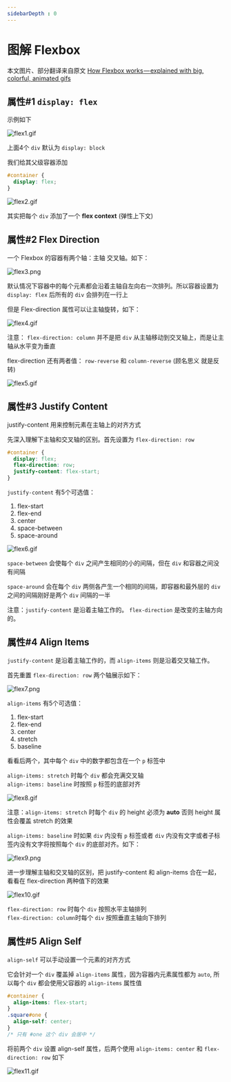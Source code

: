 ```yaml
---
sidebarDepth : 0
---
```

# 图解 Flexbox


本文图片、部分翻译来自原文 [How Flexbox works — explained with big, colorful, animated gifs](https://medium.freecodecamp.com/an-animated-guide-to-flexbox-d280cf6afc35#.h4n9x6uv7)

## 属性#1 `display: flex`

示例如下

![flex1.gif](http://www.fengdb.com/public/images/flex1.gif)

上面4个 `div` 默认为 `display: block`

我们给其父级容器添加 

```css
#container {
  display: flex;
}
```

![flex2.gif](http://www.fengdb.com/public/images/flex2.gif)

其实把每个 `div` 添加了一个 **flex context**  (弹性上下文)


## 属性#2 Flex Direction

一个 Flexbox 的容器有两个轴：主轴 交叉轴。如下：

![flex3.png](http://www.fengdb.com/public/images/flex3.png)

默认情况下容器中的每个元素都会沿着主轴自左向右一次排列。所以容器设置为 `display: flex` 后所有的 `div` 会排列在一行上

但是 Flex-direction 属性可以让主轴旋转，如下：

![flex4.gif](http://www.fengdb.com/public/images/flex4.gif)

注意： `flex-direction: column` 并不是把 `div` 从主轴移动到交叉轴上，而是让主轴从水平变为垂直

flex-direction 还有两者值： `row-reverse` 和 `column-reverse` (顾名思义 就是反转)

![flex5.gif](http://www.fengdb.com/public/images/flex5.gif)


## 属性#3 Justify Content

justify-content 用来控制元素在主轴上的对齐方式

先深入理解下主轴和交叉轴的区别。首先设置为 `flex-direction: row`

```css
#container {
  display: flex;
  flex-direction: row;
  justify-content: flex-start;
}
```

`justify-content` 有5个可选值：

1. flex-start
2. flex-end
3. center
4. space-between
5. space-around

![flex6.gif](http://www.fengdb.com/public/images/flex6.gif)

`space-between` 会使每个 `div` 之间产生相同的小的间隔，但在 `div` 和容器之间没有间隔

`space-around` 会在每个 `div` 两侧各产生一个相同的间隔，即容器和最外层的 `div` 之间的间隔刚好是两个 `div` 间隔的一半

注意：`justify-content` 是沿着主轴工作的。 `flex-direction` 是改变的主轴方向的。

## 属性#4 Align Items

`justify-content` 是沿着主轴工作的，而 `align-items` 则是沿着交叉轴工作。

首先重置 `flex-direction: row` 两个轴展示如下：

![flex7.png](http://www.fengdb.com/public/images/flex3.png)

`align-items` 有5个可选值：

1. flex-start
2. flex-end
3. center
4. stretch
5. baseline

看看后两个，其中每个 `div` 中的数字都包含在一个 `p` 标签中 

`align-items: stretch` 时每个 `div` 都会充满交叉轴  
`align-items: baseline` 时按照 `p` 标签的底部对齐

![flex8.gif](http://www.fengdb.com/public/images/flex8.gif)

注意：`align-items: stretch` 时每个 `div` 的 height 必须为 **auto** 否则 height 属性会覆盖 stretch 的效果

`align-items: baseline` 时如果 `div` 内没有 `p` 标签或者 `div` 内没有文字或者子标签内没有文字将按照每个 `div` 的底部对齐。如下：

![flex9.png](http://www.fengdb.com/public/images/flex9.png)


进一步理解主轴和交叉轴的区别，把 justify-content 和 align-items 合在一起，看看在 flex-direction 两种值下的效果

![flex10.gif](http://www.fengdb.com/public/images/flex10.gif)

`flex-direction: row` 时每个 `div` 按照水平主轴排列  
`flex-direction: column`时每个 `div` 按照垂直主轴向下排列


## 属性#5 Align Self

`align-self` 可以手动设置一个元素的对齐方式

它会针对一个 `div` 覆盖掉 `align-items` 属性，因为容器内元素属性都为 `auto`, 所以每个 `div` 都会使用父容器的 `align-items` 属性值

```css
#container {
  align-items: flex-start;
}
.square#one {
  align-self: center;
}
/* 只有 #one 这个 div 会居中 */
```

将前两个 `div` 设置 align-self 属性，后两个使用 `align-items: center` 和 `flex-direction: row` 如下

![flex11.gif](http://www.fengdb.com/public/images/flex11.gif)
